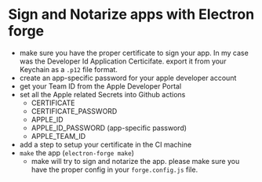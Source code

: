 # Sign and Notarize apps with Electron forge

- make sure you have the proper certificate to sign your app. In my case was the Developer Id Application Certicifate. export it from your Keychain as a `.p12` file format.
- create an app-specific password for your apple developer account
- get your Team ID from the Apple Developer Portal
- set all the Apple related Secrets into Github actions
    - CERTIFICATE
    - CERTIFICATE_PASSWORD
    - APPLE_ID
    - APPLE_ID_PASSWORD (app-specific password)
    - APPLE_TEAM_ID
- add a step to setup your certificate in the CI machine
- `make` the app (`electron-forge make`)
    - make will try to sign and notarize the app. please make sure you have the proper config in your `forge.config.js` file.
